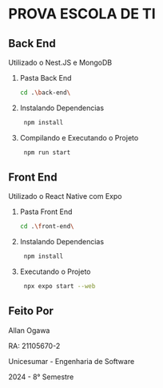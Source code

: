 # PROVA ESCOLA DE TI

## Back End

Utilizado o Nest.JS e MongoDB

1. Pasta Back End

   ```bash
   cd .\back-end\
   ```

2. Instalando Dependencias

   ```bash
    npm install
   ```
2. Compilando e Executando o Projeto

   ```bash
    npm run start
   ```

## Front End

Utilizado o React Native com Expo

1. Pasta Front End

   ```bash
   cd .\front-end\
   ```

2. Instalando Dependencias

   ```bash
    npm install
   ```

2. Executando o Projeto

   ```bash
    npx expo start --web
   ```

## Feito Por

   Allan Ogawa
   
   RA: 21105670-2
   
   Unicesumar - Engenharia de Software
   
   2024 - 8° Semestre


